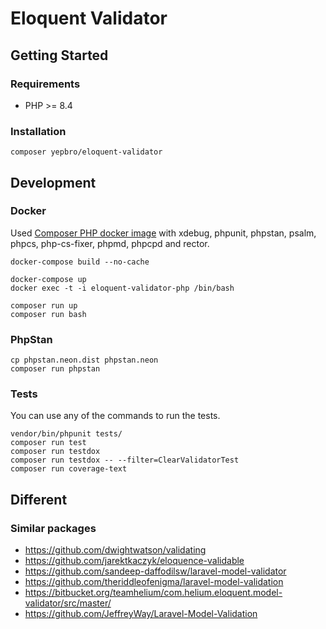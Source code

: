 # Eloquent Validator

## Getting Started

### Requirements

- PHP >= 8.4

### Installation

```shell
composer yepbro/eloquent-validator
```

## Development

### Docker

Used [Composer PHP docker image](https://github.com/devgine/composer-php) with xdebug, phpunit, phpstan, psalm, phpcs,
php-cs-fixer, phpmd, phpcpd and rector.

```shell
docker-compose build --no-cache

docker-compose up
docker exec -t -i eloquent-validator-php /bin/bash

composer run up
composer run bash
```

### PhpStan

```shell
cp phpstan.neon.dist phpstan.neon
composer run phpstan
```

### Tests

You can use any of the commands to run the tests.

```shell
vendor/bin/phpunit tests/
composer run test
composer run testdox
composer run testdox -- --filter=ClearValidatorTest
composer run coverage-text
```

## Different

### Similar packages

- https://github.com/dwightwatson/validating
- https://github.com/jarektkaczyk/eloquence-validable
- https://github.com/sandeep-daffodilsw/laravel-model-validator
- https://github.com/theriddleofenigma/laravel-model-validation
- https://bitbucket.org/teamhelium/com.helium.eloquent.model-validator/src/master/
- https://github.com/JeffreyWay/Laravel-Model-Validation